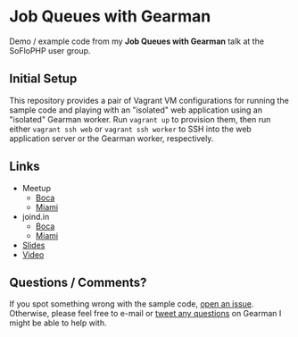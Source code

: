 # Job Queues with Gearman

Demo / example code from my **Job Queues with Gearman** talk at the SoFloPHP user group.

## Initial Setup

This repository provides a pair of Vagrant VM configurations for running the sample code and playing with an "isolated" web application using an "isolated" Gearman worker. Run `vagrant up` to provision them, then run either `vagrant ssh web` or `vagrant ssh worker` to SSH into the web application server or the Gearman worker, respectively.

## Links

* Meetup
    * [Boca](http://www.meetup.com/South-Florida-PHP-Users-Group/events/211330872/)
    * [Miami](http://www.meetup.com/South-Florida-PHP-Users-Group/events/210211632/)
* joind.in
    * [Boca](https://joind.in/12749)
    * [Miami](https://joind.in/12750)
* [Slides](https://github.com/michaelmoussa/soflophp-gearman/raw/master/slides/Job%20Queues%20with%20Gearman%20-%20SoFloPHP.pdf)
* [Video](http://youtu.be/N8Z5FJJJ0cE)

## Questions / Comments?

If you spot something wrong with the sample code, [open an issue](https://github.com/michaelmoussa/soflophp-gearman/issues/new). Otherwise, please feel free to e-mail or [tweet any questions](https://twitter.com/michaelmoussa) on Gearman I might be able to help with.
